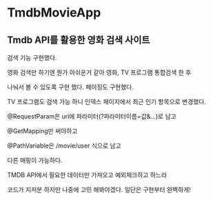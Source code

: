 # TmdbMovieApp
## Tmdb API를 활용한 영화 검색 사이트
검색 기능 구현했다. 

영화 검색만 하기엔 뭔가 아쉬운거 같아 영화, TV 프로그램 통합검색 한 후 

나눠서 볼 수 있도록 구현 했다. 페이징도 구현했다. 

TV 프로그램도 검색 가능 하니 인덱스 페이지에서 최근 인기 항목으로 변경했다. 

@RequestParam은 uri에 파라미터(?파라미터이름=값&...)로 남고 

@GetMapping만 써야하고 

@PathVariable은 /movie/user 식으로 남고 

다른 매핑이 가능하다. 

TMDB API에서 필요한 데이터만 가져오고 예외체크하고 하느라 

코드가 지저분 하지만 나중에 고민 해봐야겠다. 일단은 구현부터 완벽하게!